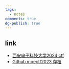 ```yaml
---
tags:
  - notes
comments: true
dg-publish: true
---
```

## link

- [西安电子科技大学2024 ctf](https://ctf.xidian.edu.cn/games/10)
- [Github moectf2023 存档](https://github.com/XDSEC/MoeCTF_2023/)

